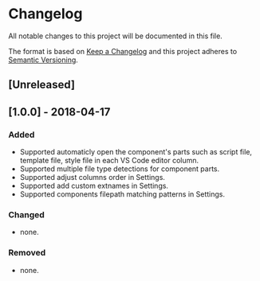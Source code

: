 # Changelog

All notable changes to this project will be documented in this file.

The format is based on [Keep a Changelog](http://keepachangelog.com/en/1.0.0/)
and this project adheres to [Semantic Versioning](http://semver.org/spec/v2.0.0.html).

## [Unreleased]

## [1.0.0] - 2018-04-17

### Added

* Supported automaticly open the component's parts such as script file, template file, style file in each VS Code editor column.
* Supported multiple file type detections for component parts.
* Supported adjust columns order in Settings.
* Supported add custom extnames in Settings.
* Supported components filepath matching patterns in Settings.

### Changed

* none.

### Removed

* none.
